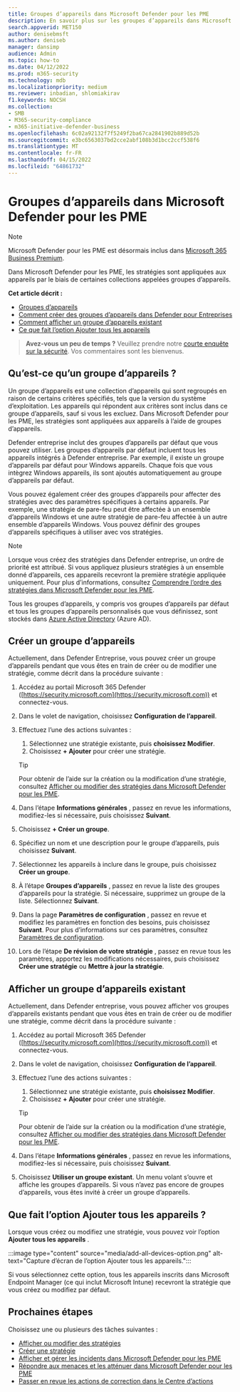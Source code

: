 ```yaml
---
title: Groupes d’appareils dans Microsoft Defender pour les PME
description: En savoir plus sur les groupes d’appareils dans Microsoft Defender pour les PME
search.appverid: MET150
author: denisebmsft
ms.author: deniseb
manager: dansimp
audience: Admin
ms.topic: how-to
ms.date: 04/12/2022
ms.prod: m365-security
ms.technology: mdb
ms.localizationpriority: medium
ms.reviewer: inbadian, shlomiakirav
f1.keywords: NOCSH
ms.collection:
- SMB
- M365-security-compliance
- m365-initiative-defender-business
ms.openlocfilehash: 6c02a92132f7f5249f2ba67ca2841902b889d52b
ms.sourcegitcommit: e3bc6563037bd2cce2abf108b3d1bcc2ccf538f6
ms.translationtype: MT
ms.contentlocale: fr-FR
ms.lasthandoff: 04/15/2022
ms.locfileid: "64861732"
---
```

# <a name="device-groups-in-microsoft-defender-for-business"></a>Groupes d’appareils dans Microsoft Defender pour les PME

> [!NOTE]
> Microsoft Defender pour les PME est désormais inclus dans [Microsoft 365 Business Premium](../../business-premium/index.md). 

Dans Microsoft Defender pour les PME, les stratégies sont appliquées aux appareils par le biais de certaines collections appelées groupes d’appareils. 

**Cet article décrit :**  

- [Groupes d’appareils](#what-is-a-device-group)   
- [Comment créer des groupes d’appareils dans Defender pour Entreprises](#create-a-new-device-group)
- [Comment afficher un groupe d’appareils existant](#view-an-existing-device-group)
- [Ce que fait l’option Ajouter tous les appareils](#what-does-the-add-all-devices-option-do)

>
> **Avez-vous un peu de temps ?**
> Veuillez prendre notre <a href="https://microsoft.qualtrics.com/jfe/form/SV_0JPjTPHGEWTQr4y" target="_blank">courte enquête sur la sécurité</a>. Vos commentaires sont les bienvenus.
>

## <a name="what-is-a-device-group"></a>Qu’est-ce qu’un groupe d’appareils ?

Un groupe d’appareils est une collection d’appareils qui sont regroupés en raison de certains critères spécifiés, tels que la version du système d’exploitation. Les appareils qui répondent aux critères sont inclus dans ce groupe d’appareils, sauf si vous les excluez. Dans Microsoft Defender pour les PME, les stratégies sont appliquées aux appareils à l’aide de groupes d’appareils.

Defender entreprise inclut des groupes d’appareils par défaut que vous pouvez utiliser. Les groupes d’appareils par défaut incluent tous les appareils intégrés à Defender entreprise. Par exemple, il existe un groupe d’appareils par défaut pour Windows appareils. Chaque fois que vous intègrez Windows appareils, ils sont ajoutés automatiquement au groupe d’appareils par défaut.

Vous pouvez également créer des groupes d’appareils pour affecter des stratégies avec des paramètres spécifiques à certains appareils. Par exemple, une stratégie de pare-feu peut être affectée à un ensemble d’appareils Windows et une autre stratégie de pare-feu affectée à un autre ensemble d’appareils Windows. Vous pouvez définir des groupes d’appareils spécifiques à utiliser avec vos stratégies.

> [!NOTE]
> Lorsque vous créez des stratégies dans Defender entreprise, un ordre de priorité est attribué. Si vous appliquez plusieurs stratégies à un ensemble donné d’appareils, ces appareils recevront la première stratégie appliquée uniquement. Pour plus d’informations, consultez [Comprendre l’ordre des stratégies dans Microsoft Defender pour les PME](mdb-policy-order.md).

Tous les groupes d’appareils, y compris vos groupes d’appareils par défaut et tous les groupes d’appareils personnalisés que vous définissez, sont stockés dans [Azure Active Directory](/azure/active-directory/fundamentals/active-directory-whatis) (Azure AD).

## <a name="create-a-new-device-group"></a>Créer un groupe d’appareils

Actuellement, dans Defender Entreprise, vous pouvez créer un groupe d’appareils pendant que vous êtes en train de créer ou de modifier une stratégie, comme décrit dans la procédure suivante : 

1. Accédez au portail Microsoft 365 Defender ([https://security.microsoft.com](https://security.microsoft.com)) et connectez-vous.

2. Dans le volet de navigation, choisissez **Configuration de l’appareil**. 

3. Effectuez l’une des actions suivantes :

    1. Sélectionnez une stratégie existante, puis **choisissez Modifier**.
    2. Choisissez **+ Ajouter** pour créer une stratégie.

    > [!TIP]
    > Pour obtenir de l’aide sur la création ou la modification d’une stratégie, consultez [Afficher ou modifier des stratégies dans Microsoft Defender pour les PME](mdb-view-edit-policies.md).

4. Dans l’étape **Informations générales** , passez en revue les informations, modifiez-les si nécessaire, puis choisissez **Suivant**.

5. Choisissez **+ Créer un groupe**. 

6. Spécifiez un nom et une description pour le groupe d’appareils, puis choisissez **Suivant**.

7. Sélectionnez les appareils à inclure dans le groupe, puis choisissez **Créer un groupe**.

8. À l’étape **Groupes d’appareils** , passez en revue la liste des groupes d’appareils pour la stratégie. Si nécessaire, supprimez un groupe de la liste. Sélectionnez **Suivant**.

9. Dans la page **Paramètres de configuration** , passez en revue et modifiez les paramètres en fonction des besoins, puis choisissez **Suivant**. Pour plus d’informations sur ces paramètres, consultez [Paramètres de configuration](mdb-next-gen-configuration-settings.md).

10. Lors de l’étape **De révision de votre stratégie** , passez en revue tous les paramètres, apportez les modifications nécessaires, puis choisissez **Créer une stratégie** ou **Mettre à jour la stratégie**.

## <a name="view-an-existing-device-group"></a>Afficher un groupe d’appareils existant

Actuellement, dans Defender entreprise, vous pouvez afficher vos groupes d’appareils existants pendant que vous êtes en train de créer ou de modifier une stratégie, comme décrit dans la procédure suivante : 

1. Accédez au portail Microsoft 365 Defender ([https://security.microsoft.com](https://security.microsoft.com)) et connectez-vous.

2. Dans le volet de navigation, choisissez **Configuration de l’appareil**. 

3. Effectuez l’une des actions suivantes :

    1. Sélectionnez une stratégie existante, puis **choisissez Modifier**.
    2. Choisissez **+ Ajouter** pour créer une stratégie.

    > [!TIP]
    > Pour obtenir de l’aide sur la création ou la modification d’une stratégie, consultez [Afficher ou modifier des stratégies dans Microsoft Defender pour les PME](mdb-view-edit-policies.md).

4. Dans l’étape **Informations générales** , passez en revue les informations, modifiez-les si nécessaire, puis choisissez **Suivant**.

5. Choisissez **Utiliser un groupe existant**. Un menu volant s’ouvre et affiche les groupes d’appareils. Si vous n’avez pas encore de groupes d’appareils, vous êtes invité à créer un groupe d’appareils.

## <a name="what-does-the-add-all-devices-option-do"></a>Que fait l’option Ajouter tous les appareils ?

Lorsque vous créez ou modifiez une stratégie, vous pouvez voir l’option **Ajouter tous les appareils** .

:::image type="content" source="media/add-all-devices-option.png" alt-text="Capture d’écran de l’option Ajouter tous les appareils.":::

Si vous sélectionnez cette option, tous les appareils inscrits dans Microsoft Endpoint Manager (ce qui inclut Microsoft Intune) recevront la stratégie que vous créez ou modifiez par défaut. 

## <a name="next-steps"></a>Prochaines étapes

Choisissez une ou plusieurs des tâches suivantes :

- [Afficher ou modifier des stratégies](mdb-view-edit-policies.md)
- [Créer une stratégie](mdb-create-new-policy.md)
- [Afficher et gérer les incidents dans Microsoft Defender pour les PME](mdb-view-manage-incidents.md)
- [Répondre aux menaces et les atténuer dans Microsoft Defender pour les PME](mdb-respond-mitigate-threats.md)
- [Passer en revue les actions de correction dans le Centre d’actions](mdb-review-remediation-actions.md)